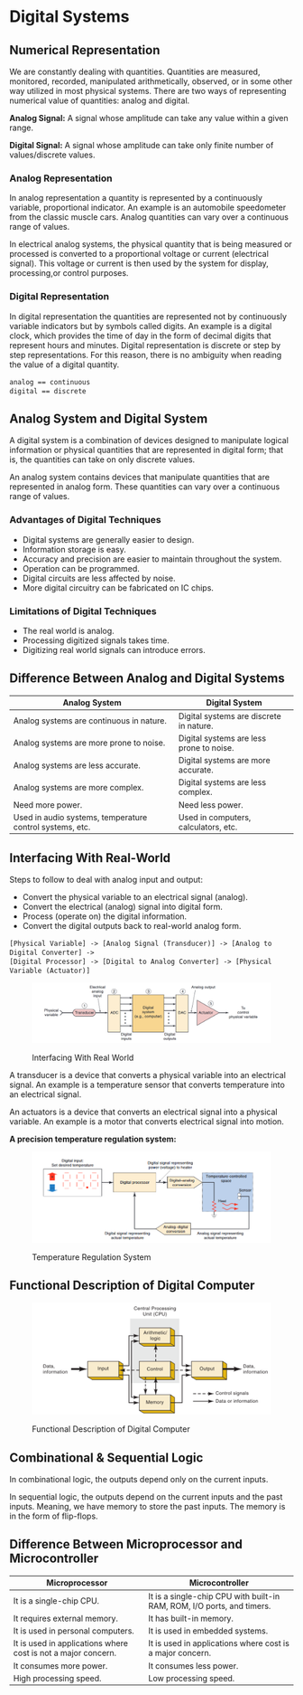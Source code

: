 # Digital Systems

## Numerical Representation

We are constantly dealing with quantities. Quantities are measured, monitored, recorded, manipulated arithmetically, observed, or in some other way utilized in most physical systems. There are two ways of representing numerical value of quantities: analog and digital.

**Analog Signal:** A signal whose amplitude can take any value within a given range.

**Digital Signal:** A signal whose amplitude can take only finite number of values/discrete values.

### Analog Representation

In analog representation a quantity is represented by a continuously variable, proportional indicator. An example is an automobile speedometer from the classic muscle cars. Analog quantities can vary over a continuous range of values.

In electrical analog systems, the physical quantity that is being measured or processed is converted to a proportional voltage or current (electrical signal). This voltage or current is then used by the system for display, processing,or control purposes.

### Digital Representation

In digital representation the quantities are represented not by continuously variable indicators but by symbols called digits. An example is a digital clock, which provides the time of day in the form of decimal digits that represent hours and minutes. Digital representation is discrete or step by step representations. For this reason, there is no ambiguity when reading the value of a digital quantity.

```
analog == continuous
digital == discrete
```

## Analog System and Digital System

A digital system is a combination of devices designed to manipulate logical information or physical quantities that are represented in digital form; that is, the quantities can take on only discrete values.

An analog system contains devices that manipulate quantities that are represented in analog form. These quantities can vary over a continuous range of values.

### Advantages of Digital Techniques

* Digital systems are generally easier to design.
* Information storage is easy.
* Accuracy and precision are easier to maintain throughout the system.
* Operation can be programmed.
* Digital circuits are less affected by noise.
* More digital circuitry can be fabricated on IC chips.

### Limitations of Digital Techniques

* The real world is analog.
* Processing digitized signals takes time.
* Digitizing real world signals can introduce errors.

## Difference Between Analog and Digital Systems

| Analog System | Digital System |
|---------------|----------------|
| Analog systems are continuous in nature. | Digital systems are discrete in nature. |
| Analog systems are more prone to noise. | Digital systems are less prone to noise. |
| Analog systems are less accurate. | Digital systems are more accurate. |
| Analog systems are more complex. | Digital systems are less complex. |
| Need more power. | Need less power. |
| Used in audio systems, temperature control systems, etc. | Used in computers, calculators, etc. |

## Interfacing With Real-World

Steps to follow to deal with analog input and output:

* Convert the physical variable to an electrical signal (analog).
* Convert the electrical (analog) signal into digital form.
* Process (operate on) the digital information.
* Convert the digital outputs back to real-world analog form.

```text
[Physical Variable] -> [Analog Signal (Transducer)] -> [Analog to Digital Converter] -> 
[Digital Processor] -> [Digital to Analog Converter] -> [Physical Variable (Actuator)]
```

<figure><img src=".gitbook/assets/digital-systems/real-world-interfacing.png" alt="Interfacing With Real World"><figcaption><p>Interfacing With Real World</p></figcaption></figure>

A transducer is a device that converts a physical variable into an electrical signal. An example is a temperature sensor that converts temperature into an electrical signal.

An actuators is a device that converts an electrical signal into a physical variable. An example is a motor that converts electrical signal into motion.

**A precision temperature regulation system:**

<figure><img src=".gitbook/assets/digital-systems/temperature-regulation-system.png" alt="Temperature Regulation System"><figcaption><p>Temperature Regulation System</p></figcaption></figure>

## Functional Description of Digital Computer

<figure><img src=".gitbook/assets/digital-systems/functional-description-of-digital-computer.png" alt="Functional Description of Digital Computer"><figcaption><p>Functional Description of Digital Computer</p></figcaption></figure>

## Combinational & Sequential Logic

In combinational logic, the outputs depend only on the current inputs. 

In sequential logic, the outputs depend on the current inputs and the past inputs. Meaning, we have memory to store the past inputs. The memory is in the form of flip-flops.

## Difference Between Microprocessor and Microcontroller

| Microprocessor | Microcontroller |
|----------------|-----------------|
| It is a single-chip CPU. | It is a single-chip CPU with built-in RAM, ROM, I/O ports, and timers. |
| It requires external memory. | It has built-in memory. |
| It is used in personal computers. | It is used in embedded systems. |
| It is used in applications where cost is not a major concern. | It is used in applications where cost is a major concern. |
| It consumes more power. | It consumes less power. |
| High processing speed. | Low processing speed. |


